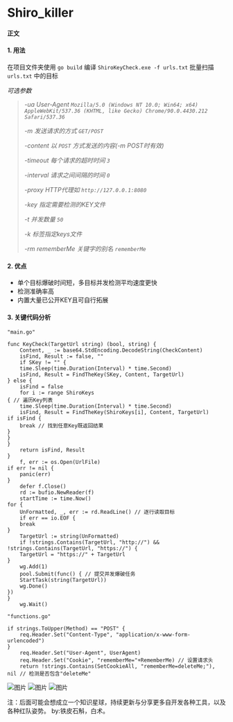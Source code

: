 # Shiro_killer 

#### 正文

#### 1. 用法
在项目文件夹使用 `go build` 编译
`ShiroKeyCheck.exe -f urls.txt` 批量扫描 `urls.txt` 中的目标

*可选参数*

>*-ua User-Agent `Mozilla/5.0 (Windows NT 10.0; Win64; x64) AppleWebKit/537.36 (KHTML, like Gecko) Chrome/90.0.4430.212 Safari/537.36`*
>
>*-m 发送请求的方式 `GET/POST`*
>
>*-content 以 `POST` 方式发送的内容(-m POST时有效)*
>
>*-timeout 每个请求的超时时间 `3`*
>
>*-interval 请求之间间隔的时间 `0`*
>
>*-proxy HTTP代理如 `http://127.0.0.1:8080`*
>
>*-key 指定需要检测的KEY文件*
>
>*-t 并发数量 `50`*
>
>*-k 标签指定keys文件*
>
>*-rm rememberMe 关键字的别名 `rememberMe`*

#### 2. 优点

- 单个目标爆破时间短，多目标并发检测平均速度更快
- 检测准确率高
- 内置大量已公开KEY且可自行拓展

#### 3. 关键代码分析

```
"main.go"

func KeyCheck(TargetUrl string) (bool, string) {
    Content, _ := base64.StdEncoding.DecodeString(CheckContent)
    isFind, Result := false, ""
    if SKey != "" {
    time.Sleep(time.Duration(Interval) * time.Second)
    isFind, Result = FindTheKey(SKey, Content, TargetUrl)
} else {
    isFind = false
    for i := range ShiroKeys 
{ // 遍历Key列表
    time.Sleep(time.Duration(Interval) * time.Second)
    isFind, Result = FindTheKey(ShiroKeys[i], Content, TargetUrl)
if isFind {
    break // 找到任意Key既返回结果
}
}
}
    return isFind, Result
}
    f, err := os.Open(UrlFile)
if err != nil {
    panic(err)
}
    defer f.Close()
    rd := bufio.NewReader(f)
    startTime := time.Now()
for {
    UnFormatted, _, err := rd.ReadLine() // 逐行读取目标
    if err == io.EOF {
    break
}
    TargetUrl := string(UnFormatted)
    if !strings.Contains(TargetUrl, "http://") && !strings.Contains(TargetUrl, "https://") {
    TargetUrl = "https://" + TargetUrl
}
    wg.Add(1)
    pool.Submit(func() { // 提交并发爆破任务
    StartTask(string(TargetUrl))
    wg.Done()
})
}
    wg.Wait()

"functions.go"

if strings.ToUpper(Method) == "POST" {
    req.Header.Set("Content-Type", "application/x-www-form-urlencoded")
}
    req.Header.Set("User-Agent", UserAgent)
    req.Header.Set("Cookie", "rememberMe="+RememberMe) // 设置请求头
    return !strings.Contains(SetCookieAll, "rememberMe=deleteMe;"), nil // 检测是否包含"deleteMe"
```

![图片](https://github.com/Peony2022/shiro_killer/blob/main/%E8%BF%90%E8%A1%8C%E6%88%AA%E5%9B%BE1.png)
![图片](https://github.com/Peony2022/shiro_killer/blob/main/%E8%BF%90%E8%A1%8C%E6%88%AA%E5%9B%BE2.png)
![图片](https://github.com/Peony2022/shiro_killer/blob/main/%E6%9C%AC%E8%8D%89%E7%BA%B2%E7%9B%AE.jpg)


注：后面可能会想成立一个知识星球，持续更新与分享更多自开发各种工具，以及各种红队姿势。
by:铁皮石斛，白术。

